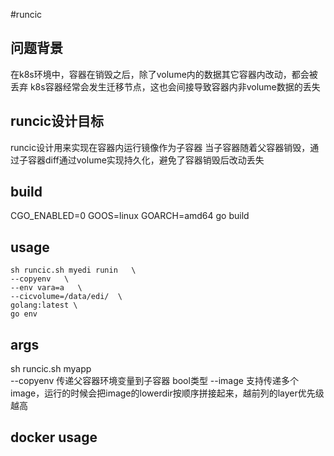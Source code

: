 #runcic

## 问题背景

在k8s环境中，容器在销毁之后，除了volume内的数据其它容器内改动，都会被丢弃
k8s容器经常会发生迁移节点，这也会间接导致容器内非volume数据的丢失


## runcic设计目标

runcic设计用来实现在容器内运行镜像作为子容器
当子容器随着父容器销毁，通过子容器diff通过volume实现持久化，避免了容器销毁后改动丢失


## build

CGO_ENABLED=0 GOOS=linux GOARCH=amd64 go build

## usage

```
sh runcic.sh myedi runin   \
--copyenv   \
--env vara=a   \
--cicvolume=/data/edi/  \
golang:latest \ 
go env
```

## args
sh runcic.sh myapp  
--copyenv  传递父容器环境变量到子容器 bool类型
--image 支持传递多个image，运行的时候会把image的lowerdir按顺序拼接起来，越前列的layer优先级越高

## docker usage 
